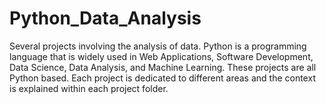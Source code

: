 # Python_Data_Analysis

Several projects involving the analysis of data. Python is a programming language that is widely used in Web Applications, Software Development, Data Science, Data Analysis, and Machine Learning. These projects are all Python based. Each project is dedicated to different areas and the context is explained within each project folder.
